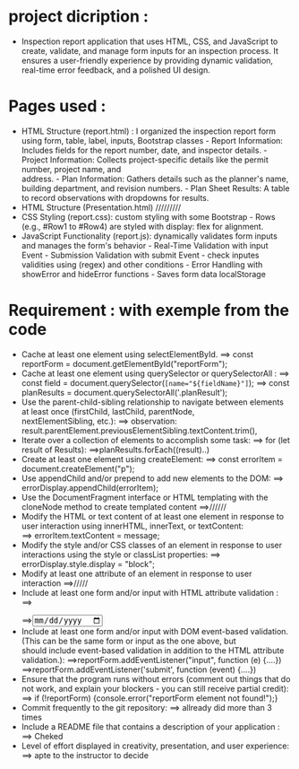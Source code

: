 # project dicription :
- Inspection report application that uses HTML, CSS, and JavaScript to create, validate, and manage form inputs for an inspection  process. It ensures a user-friendly experience by providing dynamic validation, real-time error feedback, and a polished UI design.

# Pages used :
- HTML Structure (report.html) : I organized the inspection report form using form, table, label, inputs, Bootstrap classes 
                               - Report Information: Includes fields for the report number, date, and inspector details.
                               - Project Information: Collects project-specific details like the permit number, project name, and    
                                 address.
                               - Plan Information: Gathers details such as the planner's name, building department, and revision numbers.
                               - Plan Sheet Results: A table to record observations with dropdowns for results.
- HTML Structure (Presentation.html)  /////////  
- CSS Styling (report.css): custom styling with some Bootstrap 
                               - Rows (e.g., #Row1 to #Row4) are styled with display: flex for alignment.
- JavaScript Functionality (report.js): dynamically validates form inputs and manages the form's behavior 
                               - Real-Time Validation with input Event
                               - Submission Validation with submit Event
                               - check inputes validities using (regex) and other conditions 
                               - Error Handling with showError and hideError functions
                               - Saves form data  localStorage 


# Requirement : with exemple from the code 
- Cache at least one element using selectElementById. ==> const reportForm = document.getElementById("reportForm");
- Cache at least one element using querySelector or querySelectorAll :
                        ==> const field = document.querySelector(`[name="${fieldName}"]`);
                        ==> const planResults = document.querySelectorAll('.planResult');
- Use the parent-child-sibling relationship to navigate between elements at least once (firstChild, lastChild, parentNode,     
nextElementSibling, etc.):
                        ==> observation: result.parentElement.previousElementSibling.textContent.trim(),
- Iterate over a collection of elements to accomplish some task:
                        ==> for (let result of Results):
                        ==>planResults.forEach((result)..)
- Create at least one element using createElement:
                        ==> const errorItem = document.createElement("p");
- Use appendChild and/or prepend to add new elements to the DOM:
                        ==> errorDisplay.appendChild(errorItem);
- Use the DocumentFragment interface or HTML templating with the cloneNode method to create templated content
                        ==>//////
- Modify the HTML or text content of at least one element in response to user interaction using innerHTML, innerText, or textContent:   
                        ==> errorItem.textContent = message;
- Modify the style and/or CSS classes of an element in response to user interactions using the style or classList properties: 
                        ==> errorDisplay.style.display = "block";
- Modify at least one attribute of an element in response to user interaction ==>/////
- Include at least one form and/or input with HTML attribute validation : 
                        ==><form id="reportForm"></form>
                        ==><input type="date" id="reportDate" name="reportDate" class="form-control" />
- Include at least one form and/or input with DOM event-based validation. (This can be the same form or input as the one above, but  
  should include event-based validation in addition to the HTML attribute validation.):
                        ==>reportForm.addEventListener("input", function (e) {....})
                        ==>reportForm.addEventListener('submit', function (event) {....})
- Ensure that the program runs without errors (comment out things that do not work, and explain your blockers - you can still receive 
  partial credit):      ==> if (!reportForm) {console.error("reportForm element not found!");}
- Commit frequently to the git repository:
                        ==> allready did more than 3 times
- Include a README file that contains a description of your application :
                        ==> Cheked
- Level of effort displayed in creativity, presentation, and user experience: 
                        ==> apte to the instructor to decide 


  
